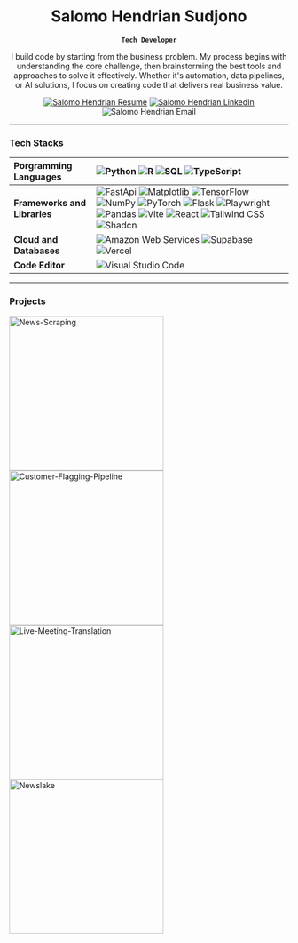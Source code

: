 <p align="center">
  <h1 align="center">Salomo Hendrian Sudjono</h1>
</p>

<p align="center"><strong><code>Tech Developer</code></strong></p>

<p align="center">
I build code by starting from the business problem. My process begins with understanding the core challenge, then brainstorming the best tools and approaches to solve it effectively. Whether it's automation, data pipelines, or AI solutions, I focus on creating code that delivers real business value.
</p>

<p align="center">
  <a href="https://drive.google.com/file/d/1VC42XMGOU1j4oVzM1GQUbOzQxul967qw/view?usp=sharing">
    <img alt="Salomo Hendrian Resume" title="View my Resume" src="https://custom-icon-badges.demolab.com/badge/-My%20Resume-palegreen?style=for-the-badge&logoColor=white"/></a>
  <a href="https://www.linkedin.com/in/salomohendriansudjono/">
    <img alt="Salomo Hendrian LinkedIn" title="View my LinkedIn" src="https://img.shields.io/badge/linkedin-%230077B5.svg?style=for-the-badge&logo=linkedin&logoColor=white"/></a>
  <img alt="Salomo Hendrian Email" title="My Email" src="https://custom-icon-badges.demolab.com/badge/-isalomohendriyan@gmail.com-red?style=for-the-badge&logo=mention&logoColor=white"/>
</p>

---

### Tech Stacks

| __Porgramming Languages__ | <img alt="Python" src="https://img.shields.io/badge/Python-14354C.svg?logo=python&logoColor=white">  <img alt="R" src="https://img.shields.io/badge/R-276DC3.svg?logo=r&logoColor=white">  <img alt="SQL" src="https://custom-icon-badges.demolab.com/badge/SQL-025E8C.svg?logo=database&logoColor=white">  <img alt="TypeScript" src="https://img.shields.io/badge/TypeScript-007ACC.svg?logo=typescript&logoColor=white"> |
| :--- | :--- |
| __Frameworks and Libraries__ | <img alt="FastApi" src="https://img.shields.io/badge/FastAPI-009485.svg?logo=fastapi&logoColor=white">  <img alt="Matplotlib" src="https://custom-icon-badges.demolab.com/badge/Matplotlib-71D291?logo=matplotlib&logoColor=fff">  <img alt="TensorFlow" src="https://img.shields.io/badge/TensorFlow-FF6F00.svg?logo=TensorFlow&logoColor=white"> <img alt="NumPy" src="https://img.shields.io/badge/Numpy-013243.svg?logo=numpy&logoColor=white">  <img alt="PyTorch" src="https://img.shields.io/badge/PyTorch-ee4c2c?logo=pytorch&logoColor=white">  <img alt="Flask" src="https://img.shields.io/badge/Flask-000000.svg?logo=flask&logoColor=white">  <img alt="Playwright" src="https://custom-icon-badges.demolab.com/badge/Playwright-2EAD33?logo=playwright&logoColor=fff">  <img alt="Pandas" src="https://img.shields.io/badge/Pandas-150458.svg?logo=pandas&logoColor=white">  <img alt="Vite" src="https://img.shields.io/badge/Vite-646CFF?logo=vite&logoColor=fff">  <img alt="React" src="https://img.shields.io/badge/React-20232a.svg?logo=react&logoColor=%2361DAFB">  <img alt="Tailwind CSS" src="https://img.shields.io/badge/Tailwind%20CSS-%2338B2AC.svg?logo=tailwind-css&logoColor=white">  <img alt="Shadcn" src="https://img.shields.io/badge/shadcn%2Fui-000?logo=shadcnui&logoColor=fff"> |
| __Cloud and Databases__ | <img alt="Amazon Web Services" src="https://img.shields.io/badge/AWS-%23FF9900.svg?logo=amazon-web-services&logoColor=white">  <img alt="Supabase" src="https://img.shields.io/badge/Supabase-3FCF8E?logo=supabase&logoColor=fff">  <img alt="Vercel" src="https://img.shields.io/badge/Vercel-000000.svg?logo=vercel&logoColor=white"> |
| __Code Editor__ | <img alt="Visual Studio Code" src="https://custom-icon-badges.demolab.com/badge/Visual%20Studio%20Code-0078d7.svg?logo=vsc&logoColor=white"> |

---

### Projects
<p align="left">
  <a href="https://github.com/SalomoHS/News-Scraping"><img width="278" src="https://github-readme-stats.vercel.app/api/pin/?username=salomohs&repo=News-Scraping&theme=dracula" alt="News-Scraping"></a>
  <a href="https://github.com/SalomoHS/Customer-Flagging-Pipeline"><img width="278" src="https://github-readme-stats.vercel.app/api/pin/?username=salomohs&repo=Customer-Flagging-Pipeline&theme=dracula" alt="Customer-Flagging-Pipeline"></a>
  <a href="https://github.com/SalomoHS/Live-Meeting-Translation"><img width="278" src="https://github-readme-stats.vercel.app/api/pin/?username=salomohs&repo=Live-Meeting-Translation&theme=dracula" alt="Live-Meeting-Translation"></a>
  <a href="https://github.com/SalomoHS/Newslake"><img width="278" src="https://github-readme-stats.vercel.app/api/pin/?username=salomohs&repo=Newslake&theme=dracula" alt="Newslake"></a>
</p>
